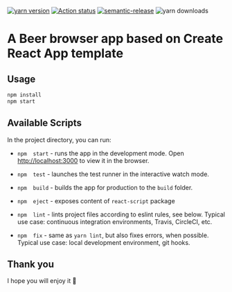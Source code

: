 [![yarn version](https://badge.fury.io/js/cra-template-typescript-redux.svg)](https://badge.fury.io/js/cra-template-typescript-redux)
[![Action status](https://github.com/alexandr-g/cra-template-typescript-redux/workflows/CI/badge.svg?branch=master)](https://github.com/alexandr-g/cra-template-typescript-redux/actions)
[![semantic-release](https://img.shields.io/badge/%20%20%F0%9F%93%A6%F0%9F%9A%80-semantic--release-e10079.svg)](https://github.com/semantic-release/semantic-release)
![yarn downloads](https://img.shields.io/npm/dm/cra-template-typescript-redux)

# A Beer browser app based on Create React App template

## Usage

```bash
npm install
npm start
```
## Available Scripts

In the project directory, you can run:

- `npm  start` - runs the app in the development mode. Open [http://localhost:3000](http://localhost:3000) to view it in the browser.

- `npm  test` - launches the test runner in the interactive watch mode.

- `npm  build` - builds the app for production to the `build` folder.

- `npm  eject` - exposes content of `react-script` package

- `npm  lint` - lints project files according to eslint rules, see below. Typical use case: continuous integration environments, Travis, CircleCI, etc.

- `npm  fix` - same as `yarn lint`, but also fixes errors, when possible. Typical use case: local development environment, git hooks.

## Thank you

I hope you will enjoy it 🖤
